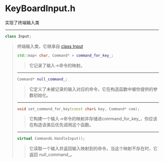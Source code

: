 # KeyBoardInput.h

实现了终端输入类

---

```cpp
class Input;
```

> 终端输入类，它继承自 [class Input](../Interface/Input_header.md)
>
> ```cpp
> std::map< char, Command* > command_for_key_;
> ```
>
> > 它记录了输入->命令的映射。
>
> ---
>
> ```cpp
> Command* null_command_;
> ```
> > 它定义了未被记录的输入对应的命令，它在构造函数中被你提供的参数初始化。
>
> ---
>
> ```cpp
> void set_command_for_key(const char& key, Command* com);
> ```
>
> > 它构建一个输入->命令的映射并存储进command_for_key_，你应该在构造该类后优先调用这个函数。
>
> ---
>
> ```cpp
> virtual Command& HandleInput();
> ```
>
> > 它读取一个输入并返回输入映射到的命令，当这个映射不存在时，它返回 null_command_。
